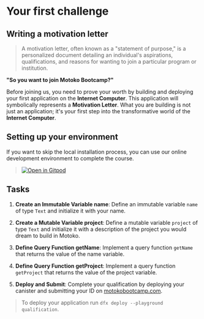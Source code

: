 # Your first challenge

## Writing a motivation letter

> A motivation letter, often known as a "statement of purpose," is a personalized document detailing an individual's aspirations, qualifications, and reasons for wanting to join a particular program or institution.

**"So you want to join Motoko Bootcamp?"**

Before joining us, you need to prove your worth by building and deploying your first application on the **Internet Computer**. This application will symbolically represents a **Motivation Letter**. What you are building is not just an application; it's your first step into the transformative world of the **Internet Computer**.

## Setting up your environment
If you want to skip the local installation process, you can use our online development environment to complete the course.

> [![Open in Gitpod](https://gitpod.io/button/open-in-gitpod.svg)](http://gitpod.io/#http://github.com/motoko-bootcamp/dao-adventure)

## Tasks

1. **Create an Immutable Variable name**: Define an immutable variable `name` of type `Text` and initialize it with your name.

2. **Create a Mutable Variable project**: Define a mutable variable `project` of type `Text` and initialize it with a description of the project you would dream to build in Motoko.

3. **Define Query Function getName**: Implement a query function `getName` that returns the value of the name variable.

4. **Define Query Function getProject**: Implement a query function `getProject` that returns the value of the project variable.

5. **Deploy and Submit**: Complete your qualification by deploying your canister and submitting your ID on [motokobootcamp.com](https://www.motokobootcamp.com/).

> To deploy your application run `dfx deploy --playground qualification`.

